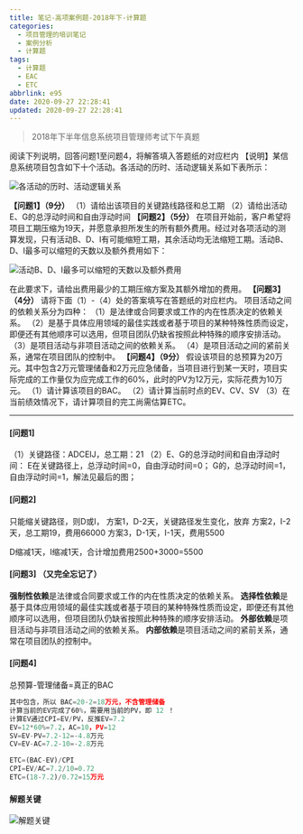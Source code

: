 ```yaml
---
title: 笔记-高项案例题-2018年下-计算题
categories:
  - 项目管理的培训笔记
  - 案例分析
  - 计算题
tags:
  - 计算题
  - EAC
  - ETC
abbrlink: e95
date: 2020-09-27 22:28:41
updated: 2020-09-27 22:28:41
---
```


> 2018年下半年信息系统项目管理师考试下午真题

阅读下列说明，回答问题1至问题4，将解答填入答题纸的对应栏内
【说明】某信息系统项目包含如下十个活动。各活动的历时、活动逻辑关系如下表所示：

![各活动的历时、活动逻辑关系](https://i.loli.net/2020/09/27/jPlHu8Mwc74p2YX.png)

**【问题1】（9分）**
（1）请给出该项目的关键路线路径和总工期
（2）请给出活动E、G的总浮动时间和自由浮动时间
**【问题2】（5分）**
在项目开始前，客户希望将项目工期压缩为19天，并愿意承担所发生的所有额外费用。经过对各项活动的测算发现，只有活动B、D、I有可能缩短工期，其余活动均无法缩短工期。活动B、D、I最多可以缩短的天数以及额外费用如下：

![活动B、D、I最多可以缩短的天数以及额外费用](https://i.loli.net/2020/09/27/4lQIAqv1MXZiFCV.png)

在此要求下，请给出费用最少的工期压缩方案及其额外增加的费用。
**【问题3】（4分）**
请将下面（1）-（4）处的答案填写在答题纸的对应栏内。
项目活动之间的依赖关系分为四种：
（1）是法律或合同要求或工作的内在性质决定的依赖关系。
（2）是基于具体应用领域的最佳实践或者基于项目的某种特殊性质而设定，即便还有其他顺序可以选用，但项目团队仍缺省按照此种特殊的顺序安排活动。
（3）是项目活动与非项目活动之间的依赖关系。
（4）是项目活动之间的紧前关系，通常在项目团队的控制中。
**【问题4】（9分）**
假设该项目的总预算为20万元。其中包含2万元管理储备和2万元应急储备，当项目进行到某一天时，项目实际完成的工作量仅为应完成工作的60%，此时的PV为12万元，实际花费为10万元。
（1）请计算该项目的BAC。
（2）请计算当前时点的EV、CV、SV
（3）在当前绩效情况下，请计算项目的完工尚需估算ETC。

<!-- more -->

---

#### [问题1]

（1）关键路径：ADCEIJ，总工期：21
（2）E、G的总浮动时间和自由浮动时间：
E在关键路径上，总浮动时间=0，自由浮动时间=0；
G的，总浮动时间=1，自由浮动时间=1，解法见最后的图；

#### [问题2]

只能缩关键路径，则D或I，
方案1，D-2天，关键路径发生变化，放弃
方案2，I-2天，总工期19，费用66000
方案3，D-1天，I-1天，费用5500

D缩减1天，I缩减1天，合计增加费用2500+3000=5500

#### [问题3] （又完全忘记了）

**强制性依赖**是法律或合同要求或工作的内在性质决定的依赖关系。
**选择性依赖**是基于具体应用领域的最佳实践或者基于项目的某种特殊性质而设定，即便还有其他顺序可以选用，但项目团队仍缺省按照此种特殊的顺序安排活动。
**外部依赖**是项目活动与非项目活动之间的依赖关系。
**内部依赖**是项目活动之间的紧前关系，通常在项目团队的控制中。

#### [问题4]

总预算-管理储备=真正的BAC

``` javascript
其中包含，所以 BAC=20-2=18万元，不含管理储备
计算当前的EV完成了60%，需要用当前的PV，即 12 ！
计算EV通过CPI=EV/PV，反推EV=7.2
EV=12*60%=7.2，AC=10，PV=12
SV=EV-PV=7.2-12=-4.8万元
CV=EV-AC=7.2-10=-2.8万元

ETC=(BAC-EV)/CPI
CPI=EV/AC=7.2/10=0.72
ETC=(18-7.2)/0.72=15万元
```

#### 解题关键

![解题关键](https://i.loli.net/2020/09/28/dwcnY8hCUlIx7jB.png)
